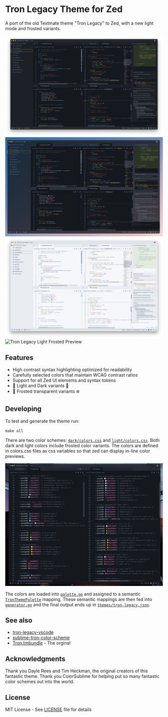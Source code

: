# Tron Legacy Theme for Zed

A port of the old Textmate theme "Tron Legacy" to Zed, with a new light mode and frosted variants.

![Tron Legacy Preview](./screenshots/tron-legacy-zed.png)
![Tron Legacy Frosted Preview](./screenshots/tron-legacy-frosted-zed.png)
![Tron Legacy Light Preview](./screenshots/tron-legacy-light-zed.png)
![Tron Legacy Light Frosted Preview](./screenshots/tron-legacy-light-frosted-zed.png)

## Features

- High contrast syntax highlighting optimized for readability
- Carefully selected colors that maintain WCAG contrast ratios
- Support for all Zed UI elements and syntax tokens
- 🌝 Light and Dark variants 🌚
- 🥶 Frosted transparent variants ❄️

## Developing

To test and generate the theme run:

```console
make all
```

There are two color schemes: [`dark/colors.css`](./tools/dark/colors.css) and [`light/colors.css`](./tools/light/colors.css).
Both dark and light colors include frosted color variants.
The colors are defined in colors.css files as css variables so that zed can display in-line color previews.

![css-previews](./screenshots/css-preview.png)

The colors are loaded into [`palette.go`](./tools/dark/palette.go) and assigned to a semantic [`TronThemePalette`](./tools/palette/palette.go) mapping.
These semantic mappings are then fed into [`generator.go`](./tools/palette/generator.go) and the final output ends up in [`themes/tron-legacy.json`](./themes/tron-legacy.json).

## See also

- [tron-legacy-vscode](https://github.com/bcomnes/tron-legacy-vscode)
- [sublime-tron-color-scheme](https://github.com/bcomnes/sublime-tron-color-scheme)
- [Tron.tmbundle](https://github.com/bcomnes/Tron.tmbundle) - The orginal

## Acknowledgments

Thank you Dayle Rees and Tim Heckman, the original creators of this fantastic theme. Thank you ColorSublime for helping put so many fantastic color schemes out into the world.

## License

MIT License - See [LICENSE](LICENSE) file for details
